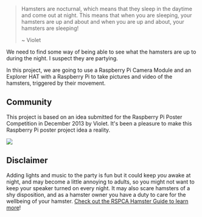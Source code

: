 > Hamsters are nocturnal, which means that they sleep in the daytime and come out at night. This means that when you are sleeping, your hamsters are up and about and when you are up and about, your hamsters are sleeping!
>
> ~ Violet

We need to find some way of being able to see what the hamsters are up to during the night. I suspect they are partying.

In this project, we are going to use a Raspberry Pi Camera Module and an Explorer HAT with a Raspberry Pi to take pictures and video of the hamsters, triggered by their movement.

## Community
This project is based on an idea submitted for the Raspberry Pi Poster Competition in December 2013 by Violet.
It's been a pleasure to make this Raspberry Pi poster project idea a reality.

![](images/poster.jpg)

## Disclaimer
Adding lights and music to the party is fun but it could keep *you* awake at night, and may become a little annoying to adults, so you might not want to keep your speaker turned on every night. It may also scare hamsters of a shy disposition, and as a hamster owner you have a duty to care for the wellbeing of your hamster. [Check out the RSPCA Hamster Guide to learn more](http://www.rspca.org.uk/allaboutanimals/pets/rodents/hamsters)!
